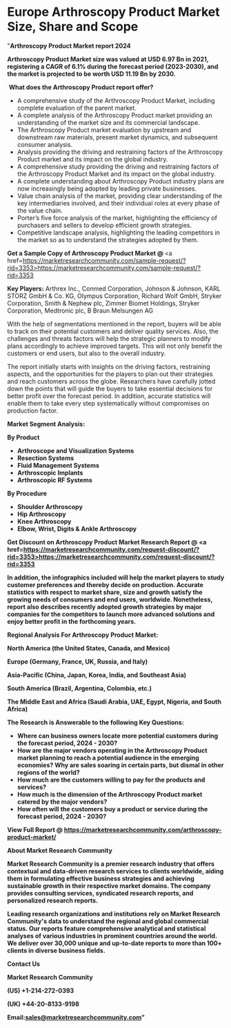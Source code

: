 # Europe Arthroscopy Product Market Size, Share and Scope
"<strong>Arthroscopy Product Market report 2024</strong>

<strong>Arthroscopy Product Market size was valued at USD 6.97 Bn in 2021, registering a CAGR of 6.1% during the forecast period (2023-2030), and the market is projected to be worth USD 11.19 Bn by 2030.</strong>

 <strong><b>What does the Arthroscopy Product report offer?</b></strong>
<ul>
  <li>A comprehensive study of the Arthroscopy Product Market, including complete evaluation of the parent market.</li>
  <li>A complete analysis of the Arthroscopy Product market providing an understanding of the market size and its commercial landscape.</li>
  <li>The Arthroscopy Product market evaluation by upstream and downstream raw materials, present market dynamics, and subsequent consumer analysis.</li>
  <li>Analysis providing the driving and restraining factors of the Arthroscopy Product market and its impact on the global industry.</li>
  <li>A comprehensive study providing the driving and restraining factors of the Arthroscopy Product Market and its impact on the global industry.</li>
  <li>A complete understanding about Arthroscopy Product industry plans are now increasingly being adopted by leading private businesses.</li>
  <li>Value chain analysis of the market, providing clear understanding of the key intermediaries involved, and their individual roles at every phase of the value chain.</li>
  <li>Porter’s five force analysis of the market, highlighting the efficiency of purchasers and sellers to develop efficient growth strategies.</li>
  <li>Competitive landscape analysis, highlighting the leading competitors in the market so as to understand the strategies adopted by them.</li>
</ul>

<strong>Get a Sample Copy of Arthroscopy Product Market @ </strong><a href=https://marketresearchcommunity.com/sample-request/?rid=3353><u>https://marketresearchcommunity.com/sample-request/?rid=3353</u></a>

<strong>Key Players:</strong> 
Arthrex Inc., Conmed Corporation, Johnson &amp; Johnson, KARL STORZ GmbH &amp; Co. KG, Olympus Corporation, Richard Wolf GmbH, Stryker Corporation, Smith &amp; Nephew plc, Zimmer Biomet Holdings, Stryker Corporation, Medtronic plc, B Braun Melsungen AG

With the help of segmentations mentioned in the report, buyers will be able to track on their potential customers and deliver quality services. Also, the challenges and threats factors will help the strategic planners to modify plans accordingly to achieve improved targets. This will not only benefit the customers or end users, but also to the overall industry.

The report initially starts with insights on the driving factors, restraining aspects, and the opportunities for the players to plan out their strategies and reach customers across the globe. Researchers have carefully jotted down the points that will guide the buyers to take essential decisions for better profit over the forecast period. In addition, accurate statistics will enable them to take every step systematically without compromises on production factor.

<strong>Market Segment Analysis:</strong>


<strong><strong>By Product</strong></h4>
<ul>
 	<li>Arthroscope and Visualization Systems</li>
 	<li>Resection Systems</li>
 	<li>Fluid Management Systems</li>
 	<li>Arthroscopic Implants</li>
 	<li>Arthroscopic RF Systems</li>
</ul>
<strong><strong>By Procedure</strong></h4>
<ul>
 	<li>Shoulder Arthroscopy</li>
 	<li>Hip Arthroscopy</li>
 	<li>Knee Arthroscopy</li>
 	<li>Elbow, Wrist, Digits &amp; Ankle Arthroscopy</li>
</ul>

<strong>Get Discount on Arthroscopy Product Market Research Report @ </b></strong><a href=https://marketresearchcommunity.com/request-discount/?rid=3353><u>https://marketresearchcommunity.com/request-discount/?rid=3353</u></a>

In addition, the infographics included will help the market players to study customer preferences and thereby decide on production. Accurate statistics with respect to market share, size and growth satisfy the growing needs of consumers and end users, worldwide. Nonetheless, report also describes recently adopted growth strategies by major companies for the competitors to launch more advanced solutions and enjoy better profit in the forthcoming years.

<strong>Regional Analysis For Arthroscopy Product Market:</strong>

<strong>North America</strong> (the United States, Canada, and Mexico)

<strong>Europe</strong> (Germany, France, UK, Russia, and Italy)

<strong>Asia-Pacific</strong> (China, Japan, Korea, India, and Southeast Asia)

<strong>South America</strong> (Brazil, Argentina, Colombia, etc.)

<strong>The Middle East and Africa</strong> (Saudi Arabia, UAE, Egypt, Nigeria, and South Africa)

<strong>The Research is Answerable to the following Key Questions:</strong>
<ul>
 	<li>Where can business owners locate more potential customers during the forecast period, 2024 - 2030?</li>
 	<li>How are the major vendors operating in the Arthroscopy Product market planning to reach a potential audience in the emerging economies? Why are sales soaring in certain parts, but dismal in other regions of the world?</li>
 	<li>How much are the customers willing to pay for the products and services?</li>
 	<li>How much is the dimension of the Arthroscopy Product market catered by the major vendors?</li>
 	<li>How often will the customers buy a product or service during the forecast period, 2024 - 2030?</li>
</ul>

<strong>View Full Report @</strong> <a href=https://marketresearchcommunity.com/arthroscopy-product-market/>https://marketresearchcommunity.com/arthroscopy-product-market/</a>

<strong>About Market Research Community</strong>

Market Research Community is a premier research industry that offers contextual and data-driven research services to clients worldwide, aiding them in formulating effective business strategies and achieving sustainable growth in their respective market domains. The company provides consulting services, syndicated research reports, and personalized research reports.

Leading research organizations and institutions rely on Market Research Community's data to understand the regional and global commercial status. Our reports feature comprehensive analytical and statistical analyses of various industries in prominent countries around the world. We deliver over 30,000 unique and up-to-date reports to more than 100+ clients in diverse business fields.

<strong>Contact Us</strong>

<strong>Market Research Community</strong>

(US) +1-214-272-0393

(UK) +44-20-8133-9198

<strong>Email:</strong>sales@marketresearchcommunity.com"
